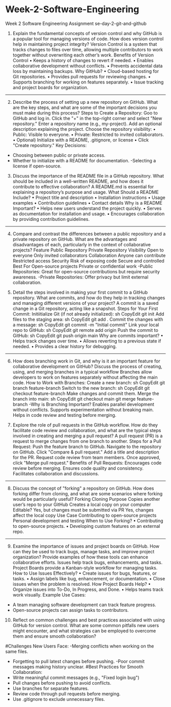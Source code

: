 # Week-2-Software-Engineering
Week 2 Software Engineering Assignment
 se-day-2-git-and-github


1. Explain the fundamental concepts of version control and why GitHub is a popular tool for managing versions of code. How does version control help in maintaining project integrity?
Version Control is a system that tracks changes to files over time, allowing multiple contributors to work together without overwriting each other’s work.
 Benefits of Version Control
•	Keeps a history of changes to revert if needed.
•	Enables collaborative development without conflicts.
•	Prevents accidental data loss by maintaining backups.
Why GitHub?
•	Cloud-based hosting for Git repositories.
•	Provides pull requests for reviewing changes.
•	Supports branching for working on features separately.
•	Issue tracking and project boards for organization.
________________________________________
2. Describe the process of setting up a new repository on GitHub. What are the key steps, and what are some of the important decisions you must make during this process?
Steps to Create a Repository:
Goo to GitHub and log in.
Click the "+" in the top-right corner and select "New repository."
Enter a repository name (e.g., my-project).
Add an optional description explaining the project.
Choose the repository visibility:
•	 Public: Visible to everyone.
•	Private: Restricted to invited collaborators.
•	Optional) Initialize with a README, .gitignore, or license
•	Click "Create repository."
Key Decisions:
- Choosing between public or private access.
- Whether to initialize with a README for documentation.
-Selecting a license if open-source.


3. Discuss the importance of the README file in a GitHub repository. What should be included in a well-written README, and how does it contribute to effective collaboration?
A README.md is essential for explaining a repository’s purpose and usage.
 What Should a README Include?
•	 Project title and description
•	 Installation instructions
•	 Usage examples
•	Contribution guidelines
•	Contact details
Why is a README Important?
•	Helps new users understand the project quickly.
•	Serves as documentation for installation and usage.
•	Encourages collaboration by providing contribution guidelines.
________________________________________
4. Compare and contrast the differences between a public repository and a private repository on GitHub. What are the advantages and disadvantages of each, particularly in the context of collaborative projects?
Feature	Public Repository	Private Repository
Visibility	Open to everyone	Only invited collaborators
Collaboration	Anyone can contribute	Restricted access
Security	Risk of exposing code	Secure and controlled
Best For	Open-source projects	Private or confidential work
-Public Repositories: Great for open-source contributions but require security awareness.
-Private Repositories: Offer privacy but limit external collaboration.

5. Detail the steps involved in making your first commit to a GitHub repository. What are commits, and how do they help in tracking changes and managing different versions of your project?
A commit is a saved change in a Git repository, acting like a snapshot.
 Steps for Your First Commit:
Initiitialize Git (if not already initialized):
sh
CopyEdit
git init
Add files to the staging area:
sh
CopyEdit
git add .
 Commit the changes with a message:
sh
CopyEdit
git commit -m "Initial commit"
Link your local repo to GitHub:
sh
CopyEdit
git remote add origin <repository-url>
Push the commit to GitHub:
sh
CopyEdit
git push origin main
 Why are commits important?
•	Helps track changes over time.
•	Allows reverting to a previous state if needed.
•	Provides a clear history for debugging.
________________________________________
6. How does branching work in Git, and why is it an important feature for collaborative development on GitHub? Discuss the process of creating, using, and merging branches in a typical workflow
Branches allow developers to work on features separately without affecting the main code.
 How to Work with Branches:
Create a new branch:
sh
CopyEdit
git branch feature-branch
Switch to the new branch:
sh
CopyEdit
git checkout feature-branch
Make changes and commit them.
Merge the branch into main:
sh
CopyEdit
git checkout main
git merge feature-branch
-Why is Branching Important?
  Enables parallel development without conflicts.
  Supports experimentation without breaking main.
  Helps in code review and testing before merging.

7. Explore the role of pull requests in the GitHub workflow. How do they facilitate code review and collaboration, and what are the typical steps involved in creating and merging a pull request?
A pull request (PR) is a request to merge changes from one branch to another.
 Steps for a Pull Request:
 Push the feature branch to GitHub.
 Navigate to the repository on GitHub.
 Click "Compare & pull request."
 Add a title and description for the PR.
 Request code review from team members.
 Once approved, click "Merge pull request."
  Benefits of Pull Requests:
 Encourages code review before merging.
 Ensures code quality and consistency.
 Facilitates collaboration and discussions.
________________________________________
8. Discuss the concept of "forking" a repository on GitHub. How does forking differ from cloning, and what are some scenarios where forking would be particularly useful?
	Forking	      Cloning
Purpose	Copies another user’s repo to your GitHub	     Creates a local copy on your computer
Editable?	Yes, but changes must be submitted via PR	     Yes, changes affect the local copy
Use Case	Contributing to open-source projects	      Personal development and testing
 When to Use Forking?
•	Contributing to open-source projects.
•	Developing custom features on an external repo.
________________________________________
9. Examine the importance of issues and project boards on GitHub. How can they be used to track bugs, manage tasks, and improve project organization? Provide examples of how these tools can enhance collaborative efforts.
Issues help track bugs, enhancements, and tasks.
Project Boards provide a Kanban-style workflow for managing tasks.
 How to Use Issues Effectively?
•	Create issues for bugs, features, or tasks.
•	Assign labels like bug, enhancement, or documentation.
•	Close issues when the problem is resolved.
How Project Boards Help?
•	Organize issues into To-Do, In Progress, and Done.
•	Helps teams track work visually.
 Example Use Cases:
- A team managing software development can track feature progress.
- Open-source projects can assign tasks to contributors.




10. Reflect on common challenges and best practices associated with using GitHub for version control. What are some common pitfalls new users might encounter, and what strategies can be employed to overcome them and ensure smooth collaboration?

#Challenges New Users Face:
 -Merging conflicts when working on the same files.
 - Forgetting to pull latest changes before pushing.
 -Poor commit messages making history unclear.
 #Best Practices for Smooth Collaboration:
- Write meaningful commit messages (e.g., "Fixed login bug")
- Pull changes before pushing to avoid conflicts.
- Use branches for separate features.
- Review code through pull requests before merging.
- Use .gitignore to exclude unnecessary files.

